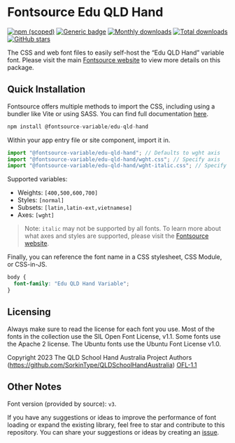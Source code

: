 # Fontsource Edu QLD Hand

[![npm (scoped)](https://img.shields.io/npm/v/@fontsource-variable/edu-qld-hand?color=brightgreen)](https://www.npmjs.com/package/@fontsource-variable/edu-qld-hand) [![Generic badge](https://img.shields.io/badge/fontsource-passing-brightgreen)](https://github.com/fontsource/fontsource) [![Monthly downloads](https://badgen.net/npm/dm/@fontsource-variable/edu-qld-hand)](https://github.com/fontsource/fontsource) [![Total downloads](https://badgen.net/npm/dt/@fontsource-variable/edu-qld-hand)](https://github.com/fontsource/fontsource) [![GitHub stars](https://img.shields.io/github/stars/fontsource/fontsource.svg?style=social&label=Star)](https://github.com/fontsource/fontsource/stargazers)

The CSS and web font files to easily self-host the “Edu QLD Hand” variable font. Please visit the main [Fontsource website](https://fontsource.org/fonts/edu-qld-hand) to view more details on this package.

## Quick Installation

Fontsource offers multiple methods to import the CSS, including using a bundler like Vite or using SASS. You can find full documentation [here](https://fontsource.org/docs/getting-started/introduction).

```javascript
npm install @fontsource-variable/edu-qld-hand
```

Within your app entry file or site component, import it in.

```javascript
import "@fontsource-variable/edu-qld-hand"; // Defaults to wght axis
import "@fontsource-variable/edu-qld-hand/wght.css"; // Specify axis
import "@fontsource-variable/edu-qld-hand/wght-italic.css"; // Specify axis and style
```

Supported variables:
- Weights: `[400,500,600,700]`
- Styles: `[normal]`
- Subsets: `[latin,latin-ext,vietnamese]`
- Axes: `[wght]`

> Note: `italic` may not be supported by all fonts. To learn more about what axes and styles are supported, please visit the [Fontsource website](https://fontsource.org/fonts/edu-qld-hand).

Finally, you can reference the font name in a CSS stylesheet, CSS Module, or CSS-in-JS.

```css
body {
  font-family: "Edu QLD Hand Variable";
}
```

## Licensing
Always make sure to read the license for each font you use. Most of the fonts in the collection use the SIL Open Font License, v1.1. Some fonts use the Apache 2 license. The Ubuntu fonts use the Ubuntu Font License v1.0.

Copyright 2023 The QLD School Hand Australia Project Authors (https://github.com/SorkinType/QLDSchoolHandAustralia)
[OFL-1.1](https://openfontlicense.org)

## Other Notes
Font version (provided by source): `v3`.

If you have any suggestions or ideas to improve the performance of font loading or expand the existing library, feel free to star and contribute to this repository. You can share your suggestions or ideas by creating an [issue](https://github.com/fontsource/fontsource/issues).